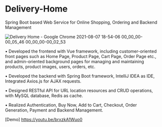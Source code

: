 # Delivery-Home
Spring Boot based Web Service for Online Shopping, Ordering and Backend Management

![Delivery Home - Google Chrome 2021-08-07 18-54-06 00_00_00-00_05_46 00_00_00-00_02_53](https://user-images.githubusercontent.com/55950547/128802804-4815c765-6c61-4329-ba0d-d75edfb92b5e.gif)


•	Developed the frontend with Vue framework, including customer-oriented front pages such as Home Page, Product Page, Cart Page, Order Page etc., and admin-oriented background pages for managing and maintaining products, product images, users, orders, etc.

•	Developed the backend with Spring Boot framework, IntelliJ IDEA as IDE, Integrated Axios.js for AJAX requests. 

•	Designed RESTful API for URL location resources and CRUD operations, with MySQL database, Redis as cache.

•	Realized Authentication, Buy Now, Add to Cart, Checkout, Order Generation, Payment and Backend Management.

[Demo] https://youtu.be/brxzkA1Wuo0
